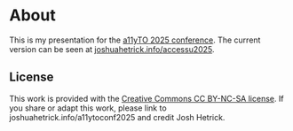 # About

This is my presentation for the [a11yTO 2025 conference](https://conf.a11yto.com/). The current version can be seen at [joshuahetrick.info/accessu2025](https://joshuahetrick.info/a11ytoconf2025).


## License

This work is provided with the [Creative Commons CC BY-NC-SA license](https://creativecommons.org/licenses/by-nc-sa/4.0/). If you share or adapt this work, please link to joshuahetrick.info/a11ytoconf2025 and credit Josh Hetrick.
